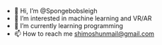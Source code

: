- 👋 Hi, I’m @Spongebobsleigh
- 👀 I’m interested in machine learning and VR/AR
- 🌱 I’m currently learning programming
- 📫 How to reach me shimoshunmail@gmail.com
<!---
Spongebobsleigh/Spongebobsleigh is a ✨ special ✨ repository because its `README.md` (this file) appears on your GitHub profile.
You can click the Preview link to take a look at your changes.
- 💞️ My goal is to read code every day
--->
